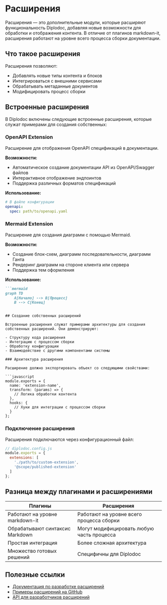 # Расширения

Расширения — это дополнительные модули, которые расширяют функциональность Diplodoc, добавляя новые возможности для обработки и отображения контента. В отличие от плагинов markdown-it, расширения работают на уровне всего процесса сборки документации.

## Что такое расширения

Расширения позволяют:
- Добавлять новые типы контента и блоков
- Интегрироваться с внешними сервисами
- Обрабатывать метаданные документов
- Модифицировать процесс сборки

## Встроенные расширения

В Diplodoc включены следующие встроенные расширения, которые служат примерами для создания собственных:

### OpenAPI Extension
Расширение для отображения OpenAPI спецификаций в документации.

**Возможности:**
- Автоматическое создание документации API из OpenAPI/Swagger файлов
- Интерактивное отображение эндпоинтов
- Поддержка различных форматов спецификаций

**Использование:**
```yaml
# В файле конфигурации
openapi:
  spec: path/to/openapi.yaml
```

### Mermaid Extension  
Расширение для создания диаграмм с помощью Mermaid.

**Возможности:**
- Создание блок-схем, диаграмм последовательности, диаграмм Ганта
- Рендеринг диаграмм на стороне клиента или сервера
- Поддержка тем оформления

**Использование:**
```markdown
```mermaid
graph TD
    A[Начало] --> B[Процесс]
    B --> C[Конец]
```
```

## Создание собственных расширений

Встроенные расширения служат примерами архитектуры для создания собственных расширений. Они демонстрируют:

- Структуру кода расширения
- Интеграцию с процессом сборки
- Обработку конфигурации
- Взаимодействие с другими компонентами системы

### Архитектура расширения

Расширение должно экспортировать объект со следующими свойствами:

```javascript
module.exports = {
  name: 'extension-name',
  transform: (params) => {
    // Логика обработки контента
  },
  hooks: {
    // Хуки для интеграции с процессом сборки
  }
};
```

### Подключение расширения

Расширения подключаются через конфигурационный файл:

```javascript
// diplodoc.config.js
module.exports = {
  extensions: [
    './path/to/custom-extension',
    '@scope/published-extension'
  ]
};
```

## Разница между плагинами и расширениями

| Плагины | Расширения |
|---------|------------|
| Работают на уровне markdown-it | Работают на уровне всего процесса сборки |
| Обрабатывают синтаксис Markdown | Могут модифицировать любую часть процесса |
| Простая интеграция | Более сложная архитектура |
| Множество готовых решений | Специфичны для Diplodoc |

## Полезные ссылки

- [Документация по разработке расширений](../dev/extensions-api.md)
- [Примеры расширений на GitHub](https://github.com/diplodoc-platform/)
- [API для разработчиков расширений](../dev/extensions/core-concepts.md)
